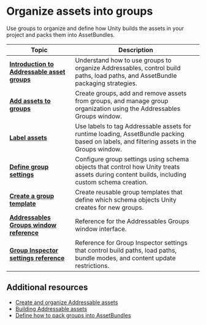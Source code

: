 # Organize assets into groups

Use groups to organize and define how Unity builds the assets in your project and packs them into AssetBundles.

|**Topic**|**Description**|
|---|---|
| **[Introduction to Addressable asset groups](groups-intro.md)** | Understand how to use groups to organize Addressables, control build paths, load paths, and AssetBundle packaging strategies. |
| **[Add assets to groups](groups-create.md)** | Create groups, add and remove assets from groups, and manage group organization using the Addressables Groups window. |
| **[Label assets](Labels.md)** | Use labels to tag Addressable assets for runtime loading, AssetBundle packing based on labels, and filtering assets in the Groups window. |
| **[Define group settings](GroupSchemas.md)** | Configure group settings using schema objects that control how Unity treats assets during content builds, including custom schema creation. |
| **[Create a group template](GroupTemplates.md)** | Create reusable group templates that define which schema objects Unity creates for new groups. |
| **[Addressables Groups window reference](GroupsWindow.md)** | Reference for the Addressables Groups window interface. |
| **[Group Inspector settings reference](ContentPackingAndLoadingSchema.md)** | Reference for Group Inspector settings that control build paths, load paths, bundle modes, and content update restrictions. |

## Additional resources

* [Create and organize Addressable assets](AddressableAssetsDevelopmentCycle.md)
* [Building Addressable assets](Builds.md)
* [Define how to pack groups into AssetBundles](PackingGroupsAsBundles.md)